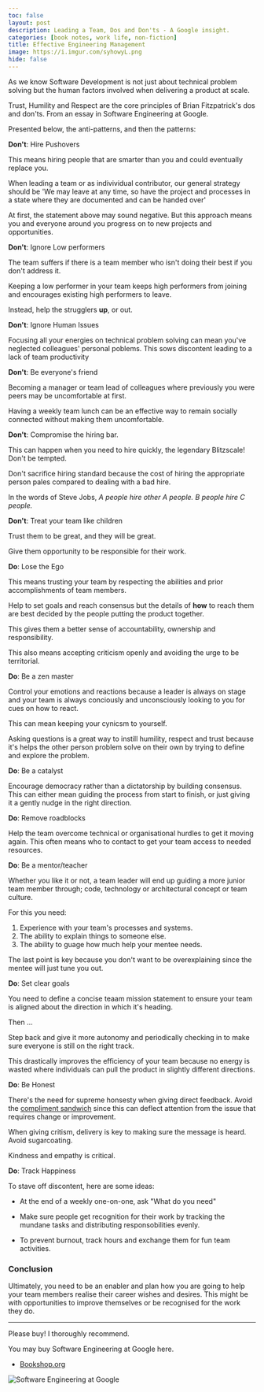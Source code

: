 ```yaml
---
toc: false
layout: post
description: Leading a Team, Dos and Don'ts - A Google insight.
categories: [book notes, work life, non-fiction]
title: Effective Engineering Management 
image: https://i.imgur.com/syhowyL.png
hide: false
---
```


As we know Software Development is not just about technical problem solving but the human factors involved when delivering a product at scale.

Trust, Humility and Respect are the core principles of Brian Fitzpatrick's dos and don'ts. From an essay in Software Engineering at Google.

Presented below, the anti-patterns, and then the patterns:

__Don't__: Hire Pushovers

This means hiring people that are smarter than you and could eventually replace you.

When leading a team or as indivividual contributor, our general strategy should be 'We may leave at any time, so have the project and processes in a state where they are documented and can be handed over'

At first, the statement above may sound negative. But this approach means you and everyone around you progress on to new projects and opportunities.

__Don't__: Ignore Low performers

The team suffers if there is a team member who isn't doing their best if you don't address it.

Keeping a low performer in your team keeps high performers from joining and encourages existing high performers to leave.

Instead, help the strugglers __up__, or out.

__Don't__: Ignore Human Issues

Focusing all your energies on technical problem solving can mean you've neglected colleagues' personal poblems. This sows discontent leading to a lack of team productivity

__Don't__: Be everyone's friend

Becoming a manager or team lead of colleagues where previously you were peers may be uncomfortable at first.

Having a weekly team lunch can be an effective way to remain socially connected without making them uncomfortable.

__Don't__: Compromise the hiring bar.

This can happen when you need to hire quickly, the legendary Blitzscale! Don't be tempted.

Don't sacrifice hiring standard because the cost of hiring the appropriate person pales compared to dealing with a bad hire.

In the words of Steve Jobs, _A people hire other A people. B people hire C people._

__Don't__: Treat your team like children

Trust them to be great, and they will be great.

Give them opportunity to be responsible for their work.

__Do__: Lose the Ego

This means trusting your team by respecting the abilities and prior accomplishments of team members.

Help to set goals and reach consensus but the details of __how__ to reach them are best decided by the people putting the product together.

This gives them a better sense of accountability, ownership and responsibility.

This also means accepting criticism openly and avoiding the urge to be territorial.

__Do__: Be a zen master

Control your emotions and reactions because a leader is always on stage and your team is always conciously and unconsciously looking to you for cues on how to react.

This can mean keeping your cynicsm to yourself.

Asking questions is a great way to instill humility, respect and trust because it's helps the other person problem solve on their own by trying to define and explore the problem.

__Do__: Be a catalyst

Encourage democracy rather than a dictatorship by building consensus. This can either mean guiding the process from start to finish, or just giving it a gently nudge in the right direction.


__Do__: Remove roadblocks

Help the team overcome technical or organisational hurdles to get it moving again. This often means who to contact to get your team access to needed resources.

__Do__: Be a mentor/teacher

Whether you like it or not, a team leader will end up guiding a more junior team member through; code, technology or architectural concept or team culture.

For this you need:

  1. Experience with your team's processes and systems.
  2. The ability to explain things to someone else.
  3. The ability to guage how much help your mentee needs.

  The last point is key because you don't want to be overexplaining since the mentee will just tune you out.

__Do__: Set clear goals

You need to define a concise teaam mission statement to ensure your team is aligned about the direction in which it's heading.

Then ...

Step back and give it more autonomy and periodically checking in to make sure everyone is still on the right track.

This drastically improves the efficiency of your team because no energy is wasted where individuals can pull the product in slightly different directions.

__Do__: Be Honest

There's the need for supreme honsesty when giving direct feedback. Avoid the [compliment sandwich](https://www.psychologytoday.com/us/blog/creative-leadership/201808/no-one-wants-eat-your-compliment-sandwich) since this can deflect attention from the issue that requires change or improvement.

When giving critism, delivery is key to making sure the message is heard. Avoid sugarcoating.

Kindness and empathy is critical.

__Do__: Track Happiness

To stave off discontent, here are some ideas:

- At the end of a weekly one-on-one, ask "What do you need"

- Make sure people get recognition for their work by tracking the mundane tasks and distributing responsobilities evenly.

- To prevent burnout, track hours and exchange them for fun team activities.

### Conclusion
 Ultimately, you need to be an enabler and plan how you are going to help your team members realise their career wishes and desires. This might be with opportunities to improve themselves or be recognised for the work they do. 
 
 ---
Please buy! I thoroughly recommend.

You may buy Software Engineering at Google here.

- [Bookshop.org](https://uk.bookshop.org/books/software-engineering-at-google-lessons-learned-from-programming-over-time/9781492082798)

![](https://i.imgur.com/kMpCBtx.png "Software Engineering at Google")